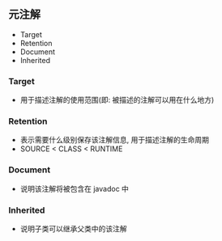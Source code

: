 ## 元注解
- Target
- Retention
- Document
- Inherited

### Target
- 用于描述注解的使用范围(即: 被描述的注解可以用在什么地方)
### Retention
- 表示需要什么级别保存该注解信息, 用于描述注解的生命周期
- SOURCE < CLASS < RUNTIME
### Document
- 说明该注解将被包含在 javadoc 中
### Inherited
- 说明子类可以继承父类中的该注解